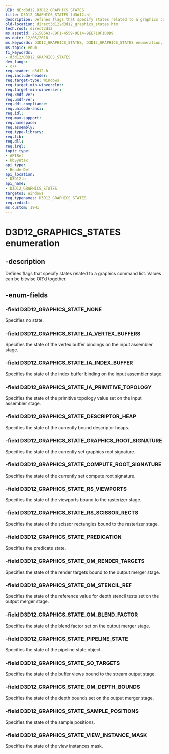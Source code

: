 ```yaml
---
UID: NE:d3d12.D3D12_GRAPHICS_STATES
title: D3D12_GRAPHICS_STATES (d3d12.h)
description: Defines flags that specify states related to a graphics command list. Values can be bitwise OR'd together.
old-location: direct3d12\d3d12_graphics_states.htm
tech.root: direct3d12
ms.assetid: 261585A3-CDF1-4559-9E14-9EE710F1D8D9
ms.date: 12/05/2018
ms.keywords: D3D12_GRAPHICS_STATES, D3D12_GRAPHICS_STATES enumeration, D3D12_GRAPHICS_STATE_COMPUTE_ROOT_SIGNATURE, D3D12_GRAPHICS_STATE_DESCRIPTOR_HEAP, D3D12_GRAPHICS_STATE_GRAPHICS_ROOT_SIGNATURE, D3D12_GRAPHICS_STATE_IA_INDEX_BUFFER, D3D12_GRAPHICS_STATE_IA_PRIMITIVE_TOPOLOGY, D3D12_GRAPHICS_STATE_IA_VERTEX_BUFFERS, D3D12_GRAPHICS_STATE_NONE, D3D12_GRAPHICS_STATE_OM_BLEND_FACTOR, D3D12_GRAPHICS_STATE_OM_DEPTH_BOUNDS, D3D12_GRAPHICS_STATE_OM_RENDER_TARGETS, D3D12_GRAPHICS_STATE_OM_STENCIL_REF, D3D12_GRAPHICS_STATE_PIPELINE_STATE, D3D12_GRAPHICS_STATE_PREDICATION, D3D12_GRAPHICS_STATE_RS_SCISSOR_RECTS, D3D12_GRAPHICS_STATE_RS_VIEWPORTS, D3D12_GRAPHICS_STATE_SAMPLE_POSITIONS, D3D12_GRAPHICS_STATE_SO_TARGETS, D3D12_GRAPHICS_STATE_VIEW_INSTANCE_MASK, d3d12/D3D12_GRAPHICS_STATES, d3d12/D3D12_GRAPHICS_STATE_COMPUTE_ROOT_SIGNATURE, d3d12/D3D12_GRAPHICS_STATE_DESCRIPTOR_HEAP, d3d12/D3D12_GRAPHICS_STATE_GRAPHICS_ROOT_SIGNATURE, d3d12/D3D12_GRAPHICS_STATE_IA_INDEX_BUFFER, d3d12/D3D12_GRAPHICS_STATE_IA_PRIMITIVE_TOPOLOGY, d3d12/D3D12_GRAPHICS_STATE_IA_VERTEX_BUFFERS, d3d12/D3D12_GRAPHICS_STATE_NONE, d3d12/D3D12_GRAPHICS_STATE_OM_BLEND_FACTOR, d3d12/D3D12_GRAPHICS_STATE_OM_DEPTH_BOUNDS, d3d12/D3D12_GRAPHICS_STATE_OM_RENDER_TARGETS, d3d12/D3D12_GRAPHICS_STATE_OM_STENCIL_REF, d3d12/D3D12_GRAPHICS_STATE_PIPELINE_STATE, d3d12/D3D12_GRAPHICS_STATE_PREDICATION, d3d12/D3D12_GRAPHICS_STATE_RS_SCISSOR_RECTS, d3d12/D3D12_GRAPHICS_STATE_RS_VIEWPORTS, d3d12/D3D12_GRAPHICS_STATE_SAMPLE_POSITIONS, d3d12/D3D12_GRAPHICS_STATE_SO_TARGETS, d3d12/D3D12_GRAPHICS_STATE_VIEW_INSTANCE_MASK, direct3d12.d3d12_graphics_states
ms.topic: enum
f1_keywords:
- d3d12/D3D12_GRAPHICS_STATES
dev_langs:
- c++
req.header: d3d12.h
req.include-header: 
req.target-type: Windows
req.target-min-winverclnt: 
req.target-min-winversvr: 
req.kmdf-ver: 
req.umdf-ver: 
req.ddi-compliance: 
req.unicode-ansi: 
req.idl: 
req.max-support: 
req.namespace: 
req.assembly: 
req.type-library: 
req.lib: 
req.dll: 
req.irql: 
topic_type:
- APIRef
- kbSyntax
api_type:
- HeaderDef
api_location:
- D3D12.h
api_name:
- D3D12_GRAPHICS_STATES
targetos: Windows
req.typenames: D3D12_GRAPHICS_STATES
req.redist: 
ms.custom: 19H1
---
```


# D3D12_GRAPHICS_STATES enumeration


## -description


Defines flags that specify states related to  a graphics command list. Values can be bitwise OR'd together.


## -enum-fields




### -field D3D12_GRAPHICS_STATE_NONE

Specifies no state.


### -field D3D12_GRAPHICS_STATE_IA_VERTEX_BUFFERS

Specifies the state of the vertex buffer bindings on the input assembler stage.


### -field D3D12_GRAPHICS_STATE_IA_INDEX_BUFFER

Specifies the state of the index buffer binding on the input assembler stage.


### -field D3D12_GRAPHICS_STATE_IA_PRIMITIVE_TOPOLOGY

Specifies the state of the primitive topology value set on the input assembler stage.


### -field D3D12_GRAPHICS_STATE_DESCRIPTOR_HEAP

Specifies the state of the currently bound descriptor heaps.


### -field D3D12_GRAPHICS_STATE_GRAPHICS_ROOT_SIGNATURE

Specifies the state of the currently set graphics root signature.


### -field D3D12_GRAPHICS_STATE_COMPUTE_ROOT_SIGNATURE

Specifies the state of the currently set compute root signature.


### -field D3D12_GRAPHICS_STATE_RS_VIEWPORTS

Specifies the state of the viewports bound to the rasterizer stage.


### -field D3D12_GRAPHICS_STATE_RS_SCISSOR_RECTS

Specifies the state of the scissor rectangles bound to the rasterizer stage.


### -field D3D12_GRAPHICS_STATE_PREDICATION

Specifies the predicate state.


### -field D3D12_GRAPHICS_STATE_OM_RENDER_TARGETS

Specifies the state of the render targets bound to the output merger stage.


### -field D3D12_GRAPHICS_STATE_OM_STENCIL_REF

Specifies the state of the reference value for depth stencil tests set on the output merger stage.


### -field D3D12_GRAPHICS_STATE_OM_BLEND_FACTOR

Specifies the state of the blend factor set on the output merger stage.


### -field D3D12_GRAPHICS_STATE_PIPELINE_STATE

Specifies the state of the pipeline state object.


### -field D3D12_GRAPHICS_STATE_SO_TARGETS

Specifies the state of the buffer views bound to the stream output stage.


### -field D3D12_GRAPHICS_STATE_OM_DEPTH_BOUNDS

Specifies the state of the depth bounds set on the output merger stage.


### -field D3D12_GRAPHICS_STATE_SAMPLE_POSITIONS

Specifies the state of the sample positions.


### -field D3D12_GRAPHICS_STATE_VIEW_INSTANCE_MASK

Specifies the state of the view instances mask.

